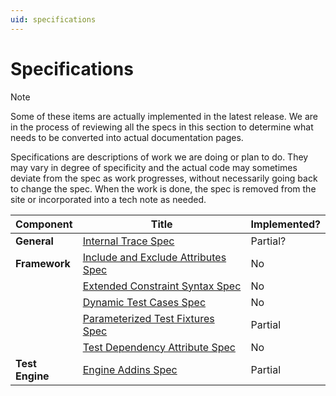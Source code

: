 ```yaml
---
uid: specifications
---
```


# Specifications

> [!NOTE]
> Some of these items are actually implemented in the latest release. We are in the process of reviewing all the
> specs in this section to determine what needs to be converted into actual documentation pages.

Specifications are descriptions of work we are doing or plan to do. They may vary in degree of specificity and the
actual code may sometimes deviate from the spec as work progresses, without necessarily going back to change the spec.
When the work is done, the spec is removed from the site or incorporated into a tech note as needed.

|  Component      |  Title                                     |  Implemented?  |
|-----------------|--------------------------------------------|----------------|
|   **General**   | [Internal Trace Spec](Internal-Trace-Spec.md)                    | Partial?       |
|  **Framework**  | [Include and Exclude Attributes Spec](Include-and-Exclude-Attributes-Spec.md)    | No             |
|                 | [Extended Constraint Syntax Spec](Extended-Constraint-Syntax-Spec.md)        | No             |
|                 | [Dynamic Test Cases Spec](Dynamic-Test-Cases-Spec.md)               | No             |
|                 | [Parameterized Test Fixtures Spec](Parameterized-Test-Fixtures-Spec.md)      | Partial        |
|                 | [Test Dependency Attribute Spec](Test-Dependency-Attribute-Spec.md)         | No             |
| **Test Engine** | [Engine Addins Spec](Engine-Addins-Spec.md)                     | Partial        |
